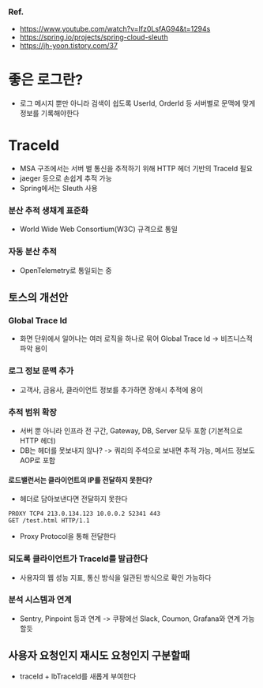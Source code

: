 ### Ref.
- https://www.youtube.com/watch?v=Ifz0LsfAG94&t=1294s
- https://spring.io/projects/spring-cloud-sleuth
- https://jh-yoon.tistory.com/37
# 좋은 로그란?
- 로그 메시지 뿐만 아니라 검색이 쉽도록 UserId, OrderId 등 서버별로 문맥에 맞게 정보를 기록해야한다
# TraceId
- MSA 구조에서는 서버 별 통신을 추적하기 위해
  HTTP 헤더 기반의 TraceId 필요
- jaeger 등으로 손쉽게 추적 가능
- Spring에서는 Sleuth 사용
### 분산 추적 생채계 표준화
- World Wide Web Consortium(W3C) 규격으로 통일
### 자동 분산 추적
- OpenTelemetry로 통일되는 중
## 토스의 개선안
### Global Trace Id
- 화면 단위에서 일어나는 여러 로직을 하나로 묶어 Global Trace Id
  -> 비즈니스적 파악 용이
### 로그 정보 문맥 추가
- 고객사, 금융사, 클라이언트 정보를 추가하면 장애시 추적에 용이
### 추적 범위 확장
- 서버 뿐 아니라 인프라 전 구간, Gateway, DB, Server 모두 포함 (기본적으로 HTTP 헤더)
- DB는 헤더를 못보내지 않나?
  -> 쿼리의 주석으로 보내면 추적 가능, 메서드 정보도 AOP로 포함
#### 로드밸런서는 클라이언트의 IP를 전달하지 못한다?
- 헤더로 담아보낸다면 전달하지 못한다
```
PROXY TCP4 213.0.134.123 10.0.0.2 52341 443
GET /test.html HTTP/1.1
```
- Proxy Protocol을 통해 전달한다
### 되도록 클라이언트가 TraceId를 발급한다
- 사용자의 웹 성능 지표, 통신 방식을 일관된 방식으로 확인 가능하다
### 분석 시스템과 연계
- Sentry, Pinpoint 등과 연계
  -> 쿠팡에선 Slack, Coumon, Grafana와 연계 가능할듯
## 사용자 요청인지 재시도 요청인지 구분할때
- traceId + lbTraceId를 새롭게 부여한다